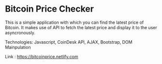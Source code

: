 # Bitcoin Price Checker

This is a simple application with which you can find the latest price of Bitcoin. It makes use of API to fetch the latest price and display it to the user asyncronously.

Technologies: Javascript, CoinDesk API, AJAX, Bootstrap, DOM Mainpulation

Link : https://bitcoinprice.netlify.com